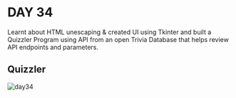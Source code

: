 # DAY 34
Learnt about HTML unescaping & created UI using Tkinter and built a Quizzler Program using API from an open Trivia Database that helps review API endpoints and parameters.
## Quizzler
![day34](https://github.com/diorithaliti/Python/assets/74361197/91f1721d-f717-439d-a05d-4672555a418b)
